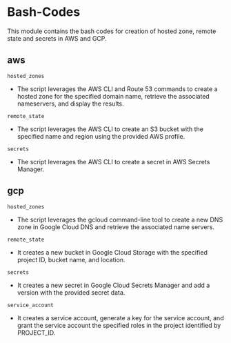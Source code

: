 # Bash-Codes
This module contains the bash codes for creation of hosted zone, remote state and secrets in AWS and GCP.

## aws

`hosted_zones`
- The script leverages the AWS CLI and Route 53 commands to create a hosted zone for the specified domain name, retrieve the associated nameservers, and display the results.

`remote_state`
- The script leverages the AWS CLI to create an S3 bucket with the specified name and region using the provided AWS profile.

`secrets`
- The script leverages the AWS CLI to create a secret in AWS Secrets Manager.


## gcp

`hosted_zones`
- The script leverages the gcloud command-line tool to create a new DNS zone in Google Cloud DNS and retrieve the associated name servers.

`remote_state`
- It creates a new bucket in Google Cloud Storage with the specified project ID, bucket name, and location.

`secrets`
- It creates a new secret in Google Cloud Secrets Manager and add a version with the provided secret data.

`service_account`
- It creates a service account, generate a key for the service account, and grant the service account the specified roles in the project identified by PROJECT_ID.